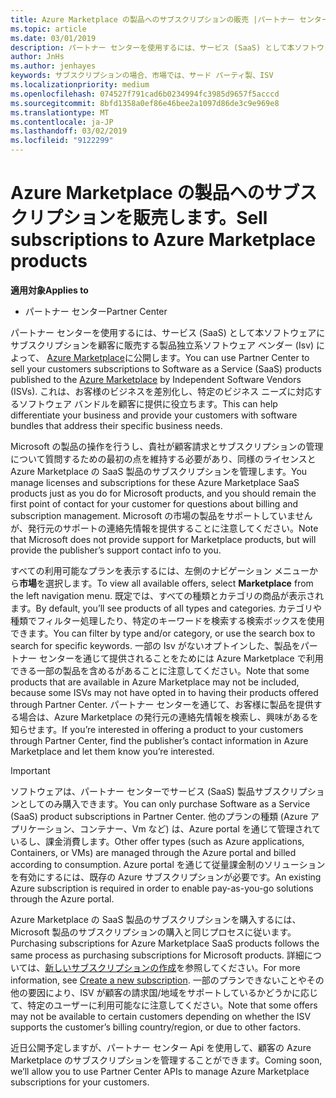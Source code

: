 ```yaml
---
title: Azure Marketplace の製品へのサブスクリプションの販売 |パートナー センター
ms.topic: article
ms.date: 03/01/2019
description: パートナー センターを使用するには、サービス (SaaS) として本ソフトウェアにサブスクリプションを顧客に販売する製品独立系ソフトウェア ベンダー (Isv)、Azure Marketplace に公開します。
author: JnHs
ms.author: jenhayes
keywords: サブスクリプションの場合、市場では、サード パーティ製、ISV
ms.localizationpriority: medium
ms.openlocfilehash: 074527f791cad6b0234994fc3985d9657f5acccd
ms.sourcegitcommit: 8bfd1358a0ef86e46bee2a1097d86de3c9e969e8
ms.translationtype: MT
ms.contentlocale: ja-JP
ms.lasthandoff: 03/02/2019
ms.locfileid: "9122299"
---
```

# <a name="sell-subscriptions-to-azure-marketplace-products"></a><span data-ttu-id="6e0d3-104">Azure Marketplace の製品へのサブスクリプションを販売します。</span><span class="sxs-lookup"><span data-stu-id="6e0d3-104">Sell subscriptions to Azure Marketplace products</span></span>

**<span data-ttu-id="6e0d3-105">適用対象</span><span class="sxs-lookup"><span data-stu-id="6e0d3-105">Applies to</span></span>**

-  <span data-ttu-id="6e0d3-106">パートナー センター</span><span class="sxs-lookup"><span data-stu-id="6e0d3-106">Partner Center</span></span>


<span data-ttu-id="6e0d3-107">パートナー センターを使用するには、サービス (SaaS) として本ソフトウェアにサブスクリプションを顧客に販売する製品独立系ソフトウェア ベンダー (Isv) によって、 [Azure Marketplace](https://azuremarketplace.microsoft.com/marketplace)に公開します。</span><span class="sxs-lookup"><span data-stu-id="6e0d3-107">You can use Partner Center to sell your customers subscriptions to Software as a Service (SaaS) products published to the [Azure Marketplace](https://azuremarketplace.microsoft.com/marketplace) by Independent Software Vendors (ISVs).</span></span> <span data-ttu-id="6e0d3-108">これは、お客様のビジネスを差別化し、特定のビジネス ニーズに対応するソフトウェア バンドルを顧客に提供に役立ちます。</span><span class="sxs-lookup"><span data-stu-id="6e0d3-108">This can help differentiate your business and provide your customers with software bundles that address their specific business needs.</span></span> 

<span data-ttu-id="6e0d3-109">Microsoft の製品の操作を行うし、貴社が顧客請求とサブスクリプションの管理について質問するための最初の点を維持する必要があり、同様のライセンスと Azure Marketplace の SaaS 製品のサブスクリプションを管理します。</span><span class="sxs-lookup"><span data-stu-id="6e0d3-109">You manage licenses and subscriptions for these Azure Marketplace SaaS products just as you do for Microsoft products, and you should remain the first point of contact for your customer for questions about billing and subscription management.</span></span> <span data-ttu-id="6e0d3-110">Microsoft の市場の製品をサポートしていませんが、発行元のサポートの連絡先情報を提供することに注意してください。</span><span class="sxs-lookup"><span data-stu-id="6e0d3-110">Note that Microsoft does not provide support for Marketplace products, but will provide the publisher’s support contact info to you.</span></span>

<span data-ttu-id="6e0d3-111">すべての利用可能なプランを表示するには、左側のナビゲーション メニューから**市場**を選択します。</span><span class="sxs-lookup"><span data-stu-id="6e0d3-111">To view all available offers, select **Marketplace** from the left navigation menu.</span></span> <span data-ttu-id="6e0d3-112">既定では、すべての種類とカテゴリの商品が表示されます。</span><span class="sxs-lookup"><span data-stu-id="6e0d3-112">By default, you’ll see products of all types and categories.</span></span> <span data-ttu-id="6e0d3-113">カテゴリや種類でフィルター処理したり、特定のキーワードを検索する検索ボックスを使用できます。</span><span class="sxs-lookup"><span data-stu-id="6e0d3-113">You can filter by type and/or category, or use the search box to search for specific keywords.</span></span> <span data-ttu-id="6e0d3-114">一部の Isv がないオプトインした、製品をパートナー センターを通じて提供されることをためには Azure Marketplace で利用できる一部の製品を含めるがあることに注意してください。</span><span class="sxs-lookup"><span data-stu-id="6e0d3-114">Note that some products that are available in Azure Marketplace may not be included, because some ISVs may not have opted in to having their products offered through Partner Center.</span></span> <span data-ttu-id="6e0d3-115">パートナー センターを通じて、お客様に製品を提供する場合は、Azure Marketplace の発行元の連絡先情報を検索し、興味があるを知らせます。</span><span class="sxs-lookup"><span data-stu-id="6e0d3-115">If you’re interested in offering a product to your customers through Partner Center, find the publisher’s contact information in Azure Marketplace and let them know you’re interested.</span></span>

> [!IMPORTANT]
> <span data-ttu-id="6e0d3-116">ソフトウェアは、パートナー センターでサービス (SaaS) 製品サブスクリプションとしてのみ購入できます。</span><span class="sxs-lookup"><span data-stu-id="6e0d3-116">You can only purchase Software as a Service (SaaS) product subscriptions in Partner Center.</span></span> <span data-ttu-id="6e0d3-117">他のプランの種類 (Azure アプリケーション、コンテナー、Vm など) は、Azure portal を通じて管理されているし、課金消費します。</span><span class="sxs-lookup"><span data-stu-id="6e0d3-117">Other offer types (such as Azure applications, Containers, or VMs) are managed through the Azure portal and billed according to consumption.</span></span> <span data-ttu-id="6e0d3-118">Azure portal を通じて従量課金制のソリューションを有効にするには、既存の Azure サブスクリプションが必要です。</span><span class="sxs-lookup"><span data-stu-id="6e0d3-118">An existing Azure subscription is required in order to enable pay-as-you-go solutions through the Azure portal.</span></span>

<span data-ttu-id="6e0d3-119">Azure Marketplace の SaaS 製品のサブスクリプションを購入するには、Microsoft 製品のサブスクリプションの購入と同じプロセスに従います。</span><span class="sxs-lookup"><span data-stu-id="6e0d3-119">Purchasing subscriptions for Azure Marketplace SaaS products follows the same process as purchasing subscriptions for Microsoft products.</span></span> <span data-ttu-id="6e0d3-120">詳細については、[新しいサブスクリプションの作成](create-a-new-subscription.md)を参照してください。</span><span class="sxs-lookup"><span data-stu-id="6e0d3-120">For more information, see [Create a new subscription](create-a-new-subscription.md).</span></span> <span data-ttu-id="6e0d3-121">一部のプランできないことやその他の要因により、ISV が顧客の請求国/地域をサポートしているかどうかに応じて、特定のユーザーに利用可能なに注意してください。</span><span class="sxs-lookup"><span data-stu-id="6e0d3-121">Note that some offers may not be available to certain customers depending on whether the ISV supports the customer’s billing country/region, or due to other factors.</span></span>

<span data-ttu-id="6e0d3-122">近日公開予定しますが、パートナー センター Api を使用して、顧客の Azure Marketplace のサブスクリプションを管理することができます。</span><span class="sxs-lookup"><span data-stu-id="6e0d3-122">Coming soon, we’ll allow you to use Partner Center APIs to manage Azure Marketplace subscriptions for your customers.</span></span> 

